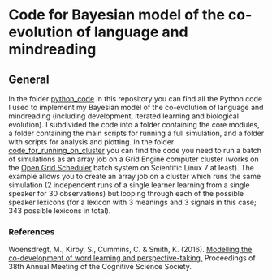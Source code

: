 # Code for Bayesian model of the co-evolution of language and mindreading

## General
In the folder [python_code](https://github.com/marieke-woensdregt/model_coevolution_language_mindreading/tree/master/python_code) in this repository you can find all the Python code I used to implement my Bayesian model of the co-evolution of language and mindreading (including development, iterated learning and biological evolution). I subdivided the code into a folder containing the core modules, a folder containing the main scripts for running a full simulation, and a folder with scripts for analysis and plotting. 
In the folder [code_for_running_on_cluster](https://github.com/marieke-woensdregt/model_coevolution_language_mindreading/tree/master/code_for_running_on_cluster) you can find the code you need to run a batch of simulations as an array job on a Grid Engine computer cluster (works on the [Open Grid Scheduler](http://gridscheduler.sourceforge.net/) batch system on Scientific Linux 7 at least). The example allows you to create an array job on a cluster which runs the same simulation (2 independent runs of a single learner learning from a single speaker for 30 observations) but looping through each of the possible speaker lexicons (for a lexicon with 3 meanings and 3 signals in this case; 343 possible lexicons in total). 


### References
Woensdregt, M., Kirby, S., Cummins, C. & Smith, K. (2016). [Modelling the co-development of word learning and perspective-taking.](https://mindmodeling.org/cogsci2016/papers/0222/paper0222.pdf) Proceedings of 38th Annual Meeting of the Cognitive Science Society.
